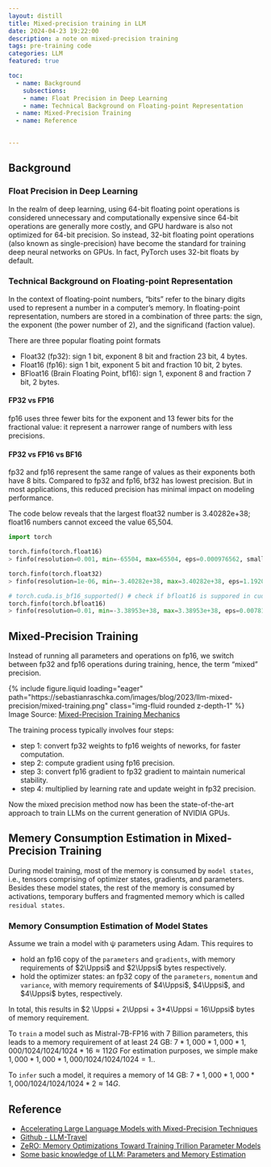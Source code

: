 ```yaml
---
layout: distill
title: Mixed-precision training in LLM
date: 2024-04-23 19:22:00
description: a note on mixed-precision training
tags: pre-training code 
categories: LLM
featured: true

toc:
  - name: Background
    subsections:
    - name: Float Precision in Deep Learning
    - name: Technical Background on Floating-point Representation
  - name: Mixed-Precision Training
  - name: Reference

  
---
```




## Background

### Float Precision in Deep Learning

<!--
When training deep neural networks on a GPU, we typically use a lower-than-maximum precision, namely, 32-bit floating point operations (in fact, PyTorch uses 32-bit floats by default). In contrast, in conventional scientific computing, we typically use 64-bit floats. In general, a larger number of bits corresponds to a higher precision, which lowers the chance of errors accumulating during computations. 
-->

In the realm of deep learning, using 64-bit floating point operations is considered unnecessary and computationally expensive since 64-bit operations are generally more costly, and GPU hardware is also not optimized for 64-bit precision. So instead, 32-bit floating point operations (also known as single-precision) have become the standard for training deep neural networks on GPUs. In fact, PyTorch uses 32-bit floats by default.


### Technical Background on Floating-point Representation

In the context of floating-point numbers, “bits” refer to the binary digits used to represent a number in a computer’s memory. In floating-point representation, numbers are stored in a combination of three parts: the sign, the exponent (the power number of 2), and the significand (faction value).


There are three popular floating point formats
- Float32 (fp32): sign 1 bit, exponent 8 bit and fraction 23 bit, 4 bytes.
- Float16 (fp16): sign 1 bit, exponent 5 bit and fraction 10 bit, 2 bytes.
- BFloat16 (Brain Floating Point, bf16): sign 1, exponent 8 and fraction 7 bit, 2 bytes.


#### FP32 vs FP16

fp16 uses three fewer bits for the exponent and 13 fewer bits for the fractional value: it represent a narrower range of numbers with less precisions.


#### FP32 vs FP16 vs BF16

fp32 and fp16 represent the same range of values as their exponents both have 8 bits. Compared to fp32 and fp16, bf32 has lowest precision. But in most applications, this reduced precision has minimal impact on modeling performance.

The code below reveals that the largest float32 number is 3.40282e+38; float16 numbers cannot exceed the value 65,504.

```python
import torch

torch.finfo(torch.float16)
> finfo(resolution=0.001, min=-65504, max=65504, eps=0.000976562, smallest_normal=6.10352e-05, tiny=6.10352e-05, dtype=float16)

torch.finfo(torch.float32)
> finfo(resolution=1e-06, min=-3.40282e+38, max=3.40282e+38, eps=1.19209e-07, smallest_normal=1.17549e-38, tiny=1.17549e-38, dtype=float32)

# torch.cuda.is_bf16_supported() # check if bfloat16 is suppored in cuda
torch.finfo(torch.bfloat16)
> finfo(resolution=0.01, min=-3.38953e+38, max=3.38953e+38, eps=0.0078125, smallest_normal=1.17549e-38, tiny=1.17549e-38, dtype=bfloat16)

```

## Mixed-Precision Training

Instead of running all parameters and operations on fp16, we switch between fp32 and fp16 operations during training, hence, the term “mixed” precision.


<div class="row mt-3">
    <div class="col-sm mt-3 mt-md-0">
        {% include figure.liquid loading="eager" path="https://sebastianraschka.com/images/blog/2023/llm-mixed-precision/mixed-training.png" class="img-fluid rounded z-depth-1" %}
    </div>
</div>
<div class="caption">
    Image Source: <a href="https://sebastianraschka.com/blog/2023/llm-mixed-precision-copy.html">Mixed-Precision Training Mechanics</a> 
</div>

The training process typically involves four steps:
- step 1: convert fp32 weights to fp16 weights of neworks, for faster computation.
- step 2: compute gradient using fp16 precision. 
- step 3: convert fp16 gradient to fp32 gradient to maintain numerical stability.
- step 4: multiplied by learning rate and update weight in fp32 precision.
  
Now the mixed precision method now has been the state-of-the-art approach to train LLMs on the current generation of NVIDIA GPUs.

## Memery Consumption Estimation in Mixed-Precision Training

During model training, most of the memory is consumed by `model states`, i.e., tensors comprising of optimizer states, gradients, and parameters. Besides these model states, the rest of the memory is consumed by activations, temporary buffers and fragmented memory which is called `residual states`.


### Memory Consumption Estimation of Model States

<!--
- `parameters` and `activations` are stored as fp16, enabling the use of the high throughput tensor core units on these GPUs. During mixed-precision training, both the forward and backward propagation are performed using fp16 weights and activations.
- To effectively compute and apply the updates at the end of the backward propagation, the mixed-precision `optimizer` keeps an fp32 copy of the parameters as well as an fp32 copy of all `the other optimizer states`.
-->


Assume we train a model with $\uppsi$ parameters using Adam. This requires to 
- hold an fp16 copy of the `parameters` and `gradients`, with memory requirements of $2\Uppsi$ and $2\Uppsi$ bytes respectively.
- hold the optimizer states: an fp32 copy of the `parameters`, `momentum` and `variance`, with memory requirements of $4\Uppsi$, $4\Uppsi$, and $4\Uppsi$ bytes, respectively.

In total, this results in $2 \Uppsi + 2\Uppsi + 3*4\Uppsi = 16\Uppsi$ bytes of memory requirement. 

To `train` a model such as Mistral-7B-FP16 with 7 Billion parameters, this leads to a memory requirement of at least 24 GB: $7 * 1,000 * 1,000 * 1,000 / 1024 / 1024 / 1024 * 16 \approx 112G$ <d-footnote>For estimation purposes, we simple make $1,000 * 1,000 * 1,000 / 1024 / 1024 / 1024 = 1$.</d-footnote>.

To `infer` such a model, it requires a memory of $14$ GB: $7 * 1,000 * 1,000 * 1,000 / 1024 / 1024 / 1024 * 2 \approx 14G$.


 


## Reference 

- [Accelerating Large Language Models with Mixed-Precision Techniques](https://sebastianraschka.com/blog/2023/llm-mixed-precision-copy.html)
- [Github - LLM-Travel](https://github.com/Glanvery/LLM-Travel)
- [ZeRO: Memory Optimizations Toward Training Trillion Parameter Models](https://arxiv.org/pdf/1910.02054v3)
- [Some basic knowledge of LLM: Parameters and Memory Estimation](https://medium.com/@baicenxiao/some-basic-knowledge-of-llm-parameters-and-memory-estimation-b25c713c3bd8)
